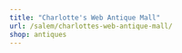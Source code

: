 ```yaml
---
title: "Charlotte's Web Antique Mall"
url: /salem/charlottes-web-antique-mall/
shop: antiques
---
```

